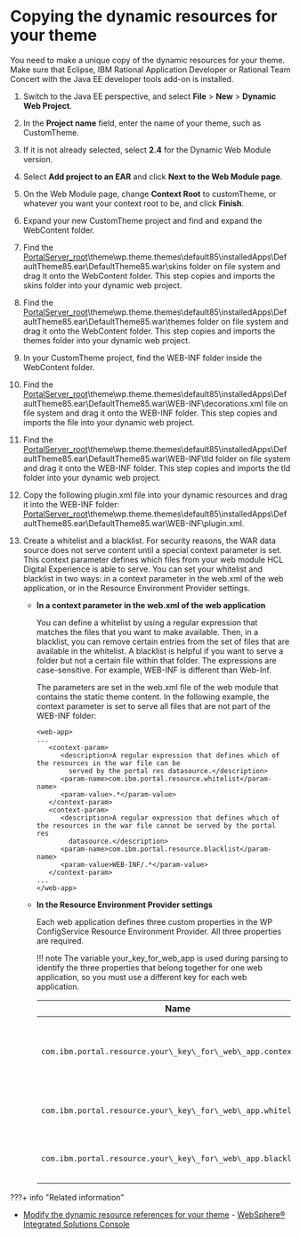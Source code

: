 # Copying the dynamic resources for your theme

You need to make a unique copy of the dynamic resources for your theme. Make sure that Eclipse, IBM Rational Application Developer or Rational Team Concert with the Java EE developer tools add-on is installed.

1.  Switch to the Java EE perspective, and select **File** \> **New** \> **Dynamic Web Project**.

2.  In the **Project name** field, enter the name of your theme, such as CustomTheme.

3.  If it is not already selected, select **2.4** for the Dynamic Web Module version.

4.  Select **Add project to an EAR** and click **Next to the Web Module page**.

5.  On the Web Module page, change **Context Root** to customTheme, or whatever you want your context root to be, and click **Finish**.

6.  Expand your new CustomTheme project and find and expand the WebContent folder.

7.  Find the [PortalServer\_root](../../../../../../guide_me/wpsdirstr.md)\\theme\\wp.theme.themes\\default85\\installedApps\\DefaultTheme85.ear\\DefaultTheme85.war\\skins folder on file system and drag it onto the WebContent folder. This step copies and imports the skins folder into your dynamic web project.

8.  Find the [PortalServer\_root](../../../../../../guide_me/wpsdirstr.md)\\theme\\wp.theme.themes\\default85\\installedApps\\DefaultTheme85.ear\\DefaultTheme85.war\\themes folder on file system and drag it onto the WebContent folder. This step copies and imports the themes folder into your dynamic web project.

9.  In your CustomTheme project, find the WEB-INF folder inside the WebContent folder.

10. Find the [PortalServer\_root](../../../../../../guide_me/wpsdirstr.md)\\theme\\wp.theme.themes\\default85\\installedApps\\DefaultTheme85.ear\\DefaultTheme85.war\\WEB-INF\\decorations.xml file on file system and drag it onto the WEB-INF folder. This step copies and imports the file into your dynamic web project.

11. Find the [PortalServer\_root](../../../../../../guide_me/wpsdirstr.md)\\theme\\wp.theme.themes\\default85\\installedApps\\DefaultTheme85.ear\\DefaultTheme85.war\\WEB-INF\\tld folder on file system and drag it onto the WEB-INF folder. This step copies and imports the tld folder into your dynamic web project.

12. Copy the following plugin.xml file into your dynamic resources and drag it into the WEB-INF folder: [PortalServer\_root](../../../../../../guide_me/wpsdirstr.md)\\theme\\wp.theme.themes\\default85\\installedApps\\DefaultTheme85.ear\\DefaultTheme85.war\\WEB-INF\\plugin.xml.

13. Create a whitelist and a blacklist. For security reasons, the WAR data source does not serve content until a special context parameter is set. This context parameter defines which files from your web module HCL Digital Experience is able to serve. You can set your whitelist and blacklist in two ways: in a context parameter in the web.xml of the web application, or in the Resource Environment Provider settings.

    -   **In a context parameter in the web.xml of the web application**

        You can define a whitelist by using a regular expression that matches the files that you want to make available. Then, in a blacklist, you can remove certain entries from the set of files that are available in the whitelist. A blacklist is helpful if you want to serve a folder but not a certain file within that folder. The expressions are case-sensitive. For example, WEB-INF is different than Web-Inf.

        The parameters are set in the web.xml file of the web module that contains the static theme content. In the following example, the context parameter is set to serve all files that are not part of the WEB-INF folder:

        ```
        <web-app>
        ...
           <context-param>
              <description>A regular expression that defines which of the resources in the war file can be
                served by the portal res datasource.</description>
              <param-name>com.ibm.portal.resource.whitelist</param-name>
              <param-value>.*</param-value>
           </context-param>
           <context-param>
              <description>A regular expression that defines which of the resources in the war file cannot be served by the portal res
                datasource.</description>
              <param-name>com.ibm.portal.resource.blacklist</param-name>
              <param-value>WEB-INF/.*</param-value>
           </context-param>
        ...    
        </web-app>    
        ```

    -   **In the Resource Environment Provider settings**

        Each web application defines three custom properties in the WP ConfigService Resource Environment Provider. All three properties are required.

        !!! note
         The variable your\_key\_for\_web\_app is used during parsing to identify the three properties that belong together for one web application, so you must use a different key for each web application.

        |Name|Value|
        |----|-----|
        |`com.ibm.portal.resource.your\_key\_for\_web\_app.contextroot`|The context root under which the WAR file is deployed. You can use the variable'$\{URI\_CONTEXT\_PATH\}' to avoid a hardcoded reference to the context root because the context root can be changed. The variable '$\{URI\_CONTEXT\_PATH\}' resolves the correct context root, which by default is `'/wps'`.Example: <br/> -   Name: `com.ibm.portal.resource.my\_web\_app\_1.contextroot` <br/> -   Value: `${URI_CONTEXT_PATH}/PA_My_Web_App`|
        |`com.ibm.portal.resource.your\_key\_for\_web\_app.whitelist`|A regular expression that defines the resources in the WAR file that can be served by the portal resource data source.Example: <br/> -   Name: `ibm.portal.resource.my\_web\_app\_1.whitelist` <br/> -   Value: `.*`|
        |`com.ibm.portal.resource.your\_key\_for\_web\_app.blacklist`|A regular expression that defines the resources in the WAR file that cannot be served by the portal resource data source.Example: <br/> -   Name: `com.ibm.portal.resource.my\_web\_app\_1.blacklist` <br/> -   Value: `WEB-INF/.*`|



???+ info "Related information"
   - [Modify the dynamic resource references for your theme](../creating_webdav_theme_copy/themeopt_cust_copy_modifystatres.md)
    - [WebSphere® Integrated Solutions Console](../../../../../../deployment/manage/portal_admin_tools/WebSphere_Integrated_Solutions_Console.md)




